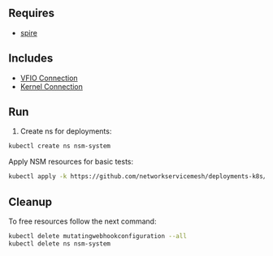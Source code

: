 ## Requires

- [spire](../spire)

## Includes

- [VFIO Connection](../use-cases/Vfio2Noop)
- [Kernel Connection](../use-cases/SriovKernel2Noop)

## Run

1. Create ns for deployments:
```bash
kubectl create ns nsm-system
```

Apply NSM resources for basic tests:
```bash
kubectl apply -k https://github.com/networkservicemesh/deployments-k8s/examples/sriov?ref=921b1d7e61764a27942e89fa388c5850171757c2
```

## Cleanup

To free resources follow the next command:
```bash
kubectl delete mutatingwebhookconfiguration --all
kubectl delete ns nsm-system
```
